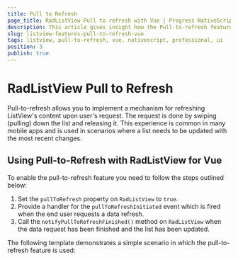 ```yaml
---
title: Pull to Refresh
page_title: RadListView Pull to refresh with Vue | Progress NativeScript UI Documentation
description: This article gives insight how the Pull-to-refresh feature is used in RadListView for Vue.
slug: listview-features-pull-to-refresh-vue
tags: listview, pull-to-refresh, vue, nativescript, professional, ui
position: 3
publish: true
---
```


# RadListView Pull to Refresh
Pull-to-refresh allows you to implement a mechanism for refreshing ListView's content upon user's request. The request is done by swiping (pulling) down the list and releasing it. This experience is common in many mobile apps and is used in scenarios where a list needs to be updated with the most recent changes.

## Using Pull-to-Refresh with RadListView for Vue
To enable the pull-to-refresh feature you need to follow the steps outlined below:

1. Set the `pullToRefresh` property on `RadListView` to `true`.
2. Provide a handler for the `pullToRefreshInitiated` event which is fired when the end user requests a data refresh.
3. Call the `notifyPullToRefreshFinished()` method on `RadListView` when the data request has been finished and the list has been updated.

The following template demonstrates a simple scenario in which the pull-to-refresh feature is used:

<snippet id='listview-pulltorefresh-vue'/>
